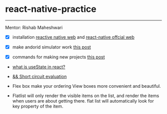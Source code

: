 # react-native-practice


---
Mentor: Rishab Maheshwari

- [x] installation [reactive native web](https://necolas.github.io/react-native-web/docs/installation/) and [react-native offcial web](https://reactnative.dev/docs/environment-setup)

- [x] make andorid simulator work [this post](https://stackoverflow.com/questions/55677874/failed-to-launch-emulator-error-emulator-didnt-connect-within-60-seconds)

- [x] commands for making new projects [this post](https://stackoverflow.com/questions/72768245/typeerror-cli-init-is-not-a-function-for-react-native)

- [what is useState in react?](https://www.w3schools.com/react/react_usestate.asp#:~:text=The%20React%20useState%20Hook%20allows,be%20tracking%20in%20an%20application)

- [&& Short circuit evaluation](https://stackoverflow.com/questions/40682064/what-does-operator-indicate-with-this-props-children-react-cloneelemen)

- Flex box make your ordering View boxes more convenient and beautiful.

- Flatlist will only render the visible items on the list, and render the items when users are about getting there. flat list will automatically look for key property of the item.
